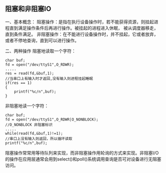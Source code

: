 ## 阻塞和非阻塞IO

一、基本概念：
阻塞操作：是指在执行设备操作时，若不能获得资源，则挂起进程直到满足操作条件后再进行操作。被挂起的进程进入休眠， 被从调度器移走，直到条件满足。
非阻塞操作：在不能进行设备操作时，并不挂起，它或者放弃，或者不停地查询，直到可以进行操作。

二、两种操作
阻塞地读取一个字符：
```
char buf;
fd = open("/dev/ttyS1",O_RDWR);
.....
res = read(fd,&buf,1); 
//当串口上有输入时才返回,没有输入则进程挂起睡眠
if(res == 1)
{
    printf("%c/n",buf);
}
```

非阻塞地读一个字符：
```
char buf;
fd = open("/dev/ttyS1",O_RDWR|O_NONBLOCK);
//O_NONBLOCK 非阻塞标识
.....
while(read(fd,&buf,1)!=1);
//串口上没有输入则返回，所以循环读取
printf("%c/n",buf);
```

阻塞操作常常用等待队列来实现，而非阻塞操作用轮询的方式来实现。非阻塞I/O的操作在应用层通常会用到select()和poll()系统调用查询是否可对设备进行无阻塞访问。
